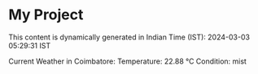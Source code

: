 # My Project

This content is dynamically generated in Indian Time (IST): 2024-03-03 05:29:31 IST


Current Weather in Coimbatore:
Temperature: 22.88 °C
Condition: mist
